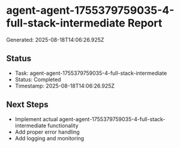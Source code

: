 # agent-agent-1755379759035-4-full-stack-intermediate Report

Generated: 2025-08-18T14:06:26.925Z

## Status
- Task: agent-agent-1755379759035-4-full-stack-intermediate
- Status: Completed
- Timestamp: 2025-08-18T14:06:26.925Z

## Next Steps
- Implement actual agent-agent-1755379759035-4-full-stack-intermediate functionality
- Add proper error handling
- Add logging and monitoring

